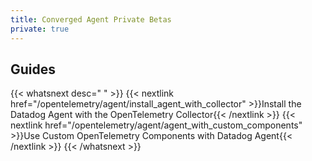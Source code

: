 ```yaml
---
title: Converged Agent Private Betas
private: true
---
```


## Guides

{{< whatsnext desc=" " >}}
    {{< nextlink href="/opentelemetry/agent/install_agent_with_collector" >}}Install the Datadog Agent with the OpenTelemetry Collector{{< /nextlink >}}
    {{< nextlink href="/opentelemetry/agent/agent_with_custom_components" >}}Use Custom OpenTelemetry Components with Datadog Agent{{< /nextlink >}}
{{< /whatsnext >}}